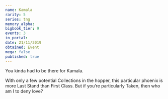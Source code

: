 ```yaml
---
name: Kamala
rarity: 5
series: tng
memory_alpha:
bigbook_tier: 9
events: 3
in_portal:
date: 21/11/2019
obtained: Event
mega: false
published: true
---
```


You kinda had to be there for Kamala. 

With only a few potential Collections in the hopper, this particular phoenix is more Last Stand than First Class. But if you’re particularly Taken, then who am I to deny love?
